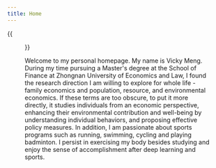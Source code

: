 ```yaml
---
title: Home
---
```


{{<figure src="/image/Myself.jpg">}}

Welcome to my personal homepage. My name is Vicky Meng. During my time pursuing a Master's degree at the School of Finance at Zhongnan University of Economics and Law, I found the research direction I am willing to explore for whole life - family economics and population, resource, and environmental economics. If these terms are too obscure, to put it more directly, it studies individuals from an economic perspective, enhancing their environmental contribution and well-being by understanding individual behaviors, and proposing effective policy measures. In addition, I am passionate about sports programs such as running, swimming, cycling and playing badminton. I persist in exercising my body besides studying and enjoy the sense of accomplishment after deep learning and sports.



